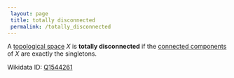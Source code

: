 ```yaml
---
 layout: page
 title: totally disconnected
 permalink: /totally_disconnected
---
```

A [topological space](https://defsmath.github.io/DefsMath/topological_space) $X$ is **totally disconnected** if the [connected components](https://defsmath.github.io/DefsMath/connected_component) of $X$ are exactly the singletons.

Wikidata ID: [Q1544261](https://www.wikidata.org/wiki/Q1544261)